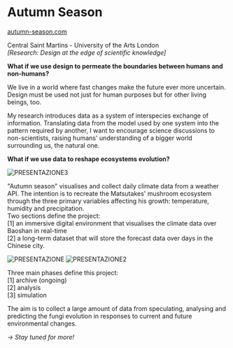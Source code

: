 # Autumn Season
<a href="https://autumn-season.com" target="_blank">autumn-season.com</a>

Central Saint Martins - University of the Arts London<br>
<i>[Research: Design at the edge of scientific knowledge]</i>

<b>What if we use design to permeate the boundaries between humans and non-humans?</b>

We live in a world where fast changes make the future ever more uncertain. Design must be used not just for human purposes but for other living beings, too. 

My research introduces data as a system of interspecies exchange of information. Translating data from the model used by one system into the pattern required by another, I want to encourage science discussions to non-scientists, raising humans' understanding of a bigger world surrounding us, the natural one.

<b>What if we use data to reshape ecosystems evolution?</b>

![PRESENTAZIONE3](https://user-images.githubusercontent.com/67789249/115018760-8f488e00-9eb8-11eb-8a4f-962a06e63a1b.jpg)

"Autumn season" visualises and collect daily climate data from a weather API. The intention is to recreate the Matsutakes' mushroom ecosystem through the three primary variables affecting his growth: temperature, humidity and precipitation. <br>
Two sections define the project:<br>
[1] an immersive digital environment that visualises the climate data over Baoshan in real-time<br>
[2] a long-term dataset that will store the forecast data over days in the Chinese city.


![PRESENTAZIONE](https://user-images.githubusercontent.com/67789249/115022674-fddc1a80-9ebd-11eb-8dd7-c70efe837c79.jpg)
![PRESENTAZIONE2](https://user-images.githubusercontent.com/67789249/115018903-bacb7880-9eb8-11eb-9153-0685098545ad.jpg)

Three main phases define this project:<br>
[1] archive (ongoing)<br>
[2] analysis<br>
[3] simulation<br>

The aim is to collect a large amount of data from speculating, analysing and predicting the fungi evolution in responses to current and future environmental changes.

<i>&rarr; Stay tuned for more!</i>
